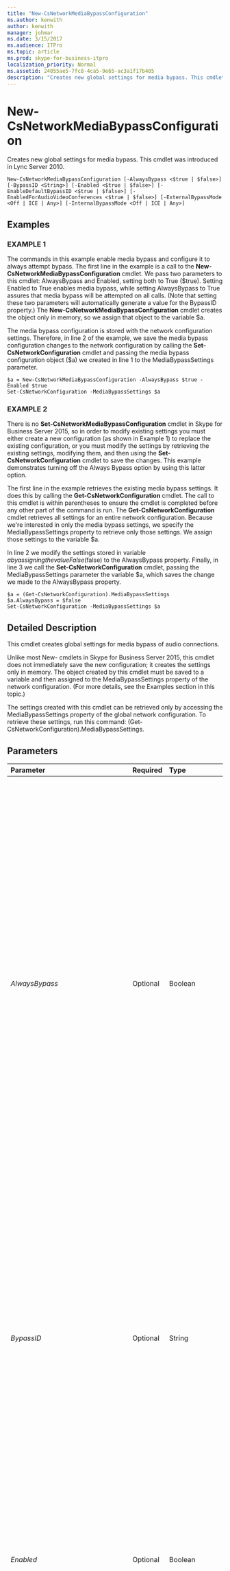 ```yaml
---
title: "New-CsNetworkMediaBypassConfiguration"
ms.author: kenwith
author: kenwith
manager: johmar
ms.date: 3/15/2017
ms.audience: ITPro
ms.topic: article
ms.prod: skype-for-business-itpro
localization_priority: Normal
ms.assetid: 24055ae5-7fc8-4ca5-9e65-ac3a1f17b405
description: "Creates new global settings for media bypass. This cmdlet was introduced in Lync Server 2010."
---
```


# New-CsNetworkMediaBypassConfiguration
 
Creates new global settings for media bypass. This cmdlet was introduced in Lync Server 2010.
  
```
New-CsNetworkMediaBypassConfiguration [-AlwaysBypass <$true | $false>] [-BypassID <String>] [-Enabled <$true | $false>] [-EnableDefaultBypassID <$true | $false>] [-EnabledForAudioVideoConferences <$true | $false>] [-ExternalBypassMode <Off | ICE | Any>] [-InternalBypassMode <Off | ICE | Any>]

```

## Examples

### EXAMPLE 1

The commands in this example enable media bypass and configure it to always attempt bypass. The first line in the example is a call to the **New-CsNetworkMediaBypassConfiguration** cmdlet. We pass two parameters to this cmdlet: AlwaysBypass and Enabled, setting both to True ($true). Setting Enabled to True enables media bypass, while setting AlwaysBypass to True assures that media bypass will be attempted on all calls. (Note that setting these two parameters will automatically generate a value for the BypassID property.) The **New-CsNetworkMediaBypassConfiguration** cmdlet creates the object only in memory, so we assign that object to the variable $a.
  
The media bypass configuration is stored with the network configuration settings. Therefore, in line 2 of the example, we save the media bypass configuration changes to the network configuration by calling the **Set-CsNetworkConfiguration** cmdlet and passing the media bypass configuration object ($a) we created in line 1 to the MediaBypassSettings parameter.
  
```
$a = New-CsNetworkMediaBypassConfiguration -AlwaysBypass $true -Enabled $true
Set-CsNetworkConfiguration -MediaBypassSettings $a
```

### EXAMPLE 2

There is no **Set-CsNetworkMediaBypassConfiguration** cmdlet in Skype for Business Server 2015, so in order to modify existing settings you must either create a new configuration (as shown in Example 1) to replace the existing configuration, or you must modify the settings by retrieving the existing settings, modifying them, and then using the **Set-CsNetworkConfiguration** cmdlet to save the changes. This example demonstrates turning off the Always Bypass option by using this latter option.
  
The first line in the example retrieves the existing media bypass settings. It does this by calling the **Get-CsNetworkConfiguration** cmdlet. The call to this cmdlet is within parentheses to ensure the cmdlet is completed before any other part of the command is run. The **Get-CsNetworkConfiguration** cmdlet retrieves all settings for an entire network configuration. Because we're interested in only the media bypass settings, we specify the MediaBypassSettings property to retrieve only those settings. We assign those settings to the variable $a.
  
In line 2 we modify the settings stored in variable $a by assigning the value False ($false) to the AlwaysBypass property. Finally, in line 3 we call the **Set-CsNetworkConfiguration** cmdlet, passing the MediaBypassSettings parameter the variable $a, which saves the change we made to the AlwaysBypass property.
  
```
$a = (Get-CsNetworkConfiguration).MediaBypassSettings
$a.AlwaysBypass = $false
Set-CsNetworkConfiguration -MediaBypassSettings $a
```

## Detailed Description

This cmdlet creates global settings for media bypass of audio connections.
  
Unlike most New- cmdlets in Skype for Business Server 2015, this cmdlet does not immediately save the new configuration; it creates the settings only in memory. The object created by this cmdlet must be saved to a variable and then assigned to the MediaBypassSettings property of the network configuration. (For more details, see the Examples section in this topic.)
  
The settings created with this cmdlet can be retrieved only by accessing the MediaBypassSettings property of the global network configuration. To retrieve these settings, run this command: (Get-CsNetworkConfiguration).MediaBypassSettings.
  
## Parameters

|**Parameter**|**Required**|**Type**|**Description**|
|:-----|:-----|:-----|:-----|
| _AlwaysBypass_ <br/> |Optional  <br/> |Boolean  <br/> |Setting this parameter to True will attempt media bypass on all calls.  <br/> Set this parameter value to True only if call admission control (CAC) is disabled. Set this parameter to True only for deployments where:  <br/> - There is no need for bandwidth control.  <br/> - There is no need for fine-grained configuration to determine when bypass should happen.  <br/> - There is full connectivity between gateways and clients.  <br/> If the Enabled parameter is set to True and AlwaysBypass is set to False, bypass logic will use network configuration sites and regions to determine when bypass is possible.  <br/> If you set AlwaysBypass to True but do not also set the value of the Enabled parameter to True, you'll receive a warning message: AlwaysBypass setting is ignored if Enabled is set to false.  <br/> Setting AlwaysBypass and Enabled both to True will auto-generate a bypass ID that will be stored in the BypassID property.  <br/> Default: False  <br/> |
| _BypassID_ <br/> |Optional  <br/> |String  <br/> |The media bypass ID. If the AlwaysBypass parameter is set to True and a value is supplied for this parameter, this BypassID will be associated with all subnets. If AlwaysBypass is False, the BypassID value is associated with all subnets that are not found in network configuration sites and regions.  <br/> This ID must be in the format of a GUID (for example, 96f14dea-5170-429a-b92b-f1cb909c4bb6). However, you will typically not have to set or change this parameter. This value is automatically generated when Enabled is set to True and either: 1) AlwaysBypass is set to True, or 2) the EnableDefaultBypassID parameter is set to True.  <br/> |
| _Enabled_ <br/> |Optional  <br/> |Boolean  <br/> |Set this parameter to True to enable media bypass. At that point bypass decisions will be based on the value of the AlwaysBypass setting as follows:  <br/> - If AlwaysBypass is True, attempt bypass for all calls.  <br/> - If AlwaysBypass is False, use the network configuration site and region to determine whether bypass is possible.  <br/> Default: False  <br/> |
| _EnableDefaultBypassID_ <br/> |Optional  <br/> |Boolean  <br/> |This value applies only when AlwaysBypass is set to False.  <br/> Setting this value to True will automatically generate a default bypass ID. This auto-generated value will be stored in the BypassID property.  <br/> This parameter is useful when there is a well-connected core with remote sites that have bandwidth constrained links. The administrator will need to define only the subnets associated with the remote sites by way of network configuration sites and regions. Any subnets associated with the core need not be defined and bypass will automatically be attempted between those subnets.  <br/> Default: False  <br/> |
| _EnabledForAudioVideoConferences_ <br/> |Optional  <br/> |Boolean  <br/> |Indicates whether media bypass should be used for audio/video conferences. The default value is False ($False).  <br/> |
| _ExternalBypassMode_ <br/> |Optional  <br/> |BypassModeEnumType  <br/> |Reserved for future use. External media bypass is not supported in Skype for Business Server 2015.  <br/> Default: Off  <br/> |
| _InternalBypassMode_ <br/> |Optional  <br/> |BypassModeEnumType  <br/> |The value of this parameter controls when clients connecting from inside the organization's network can try to perform media bypass. If Enabled is set to True, this value will automatically be changed to Any. Other values for this parameter are reserved for future use.  <br/> Default: Off  <br/> |
   
## Input Types

None.
  
## Return Types

Creates an object reference of type Microsoft.Rtc.Management.WritableConfig.Settings.NetworkConfiguration.MediaBypassSettingsType.
  
## See also

#### 

[Get-CsNetworkConfiguration](get-csnetworkconfiguration.md)
  
[Set-CsNetworkConfiguration](set-csnetworkconfiguration.md)

